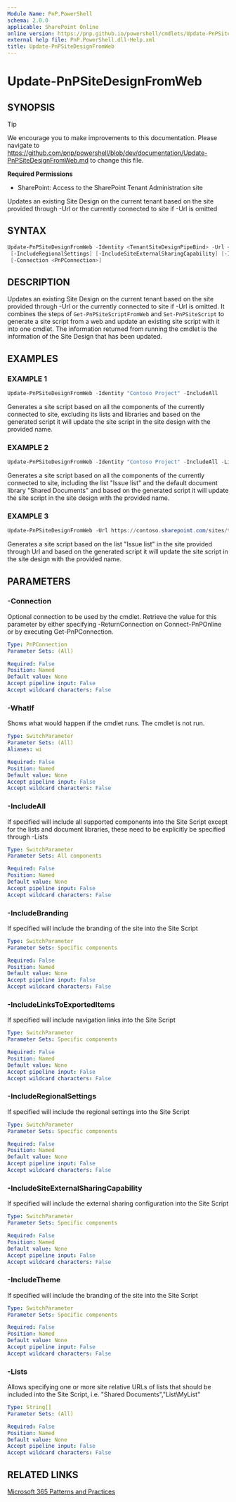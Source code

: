 ```yaml
---
Module Name: PnP.PowerShell
schema: 2.0.0
applicable: SharePoint Online
online version: https://pnp.github.io/powershell/cmdlets/Update-PnPSiteDesignFromWeb.html
external help file: PnP.PowerShell.dll-Help.xml
title: Update-PnPSiteDesignFromWeb
---
```

  
# Update-PnPSiteDesignFromWeb

## SYNOPSIS

> [!TIP]
> We encourage you to make improvements to this documentation. Please navigate to https://github.com/pnp/powershell/blob/dev/documentation/Update-PnPSiteDesignFromWeb.md to change this file.


**Required Permissions**

* SharePoint: Access to the SharePoint Tenant Administration site

Updates an existing Site Design on the current tenant based on the site provided through -Url or the currently connected to site if -Url is omitted

## SYNTAX

```powershell
Update-PnPSiteDesignFromWeb -Identity <TenantSiteDesignPipeBind> -Url <String> [-Lists <String[]>] [-IncludeBranding] [-IncludeLinksToExportedItems]
 [-IncludeRegionalSettings] [-IncludeSiteExternalSharingCapability] [-IncludeTheme] [-IncludeAll]
 [-Connection <PnPConnection>]
```

## DESCRIPTION

Updates an existing Site Design on the current tenant based on the site provided through -Url or the currently connected to site if -Url is omitted. It combines the steps of `Get-PnPSiteScriptFromWeb` and `Set-PnPSiteScript` to generate a site script from a web and update an existing site script with it into one cmdlet. The information returned from running the cmdlet is the information of the Site Design that has been updated.

## EXAMPLES

### EXAMPLE 1
```powershell
Update-PnPSiteDesignFromWeb -Identity "Contoso Project" -IncludeAll
```

Generates a site script based on all the components of the currently connected to site, excluding its lists and libraries and based on the generated script it will update the site script in the site design with the provided name.

### EXAMPLE 2
```powershell
Update-PnPSiteDesignFromWeb -Identity "Contoso Project" -IncludeAll -Lists ("/lists/Issue list", "Shared Documents)
```

Generates a site script based on all the components of the currently connected to site, including the list "Issue list" and the default document library "Shared Documents" and based on the generated script it will update the site script in the site design with the provided name.

### EXAMPLE 3
```powershell
Update-PnPSiteDesignFromWeb -Url https://contoso.sharepoint.com/sites/template -Identity "Contoso Project" -Lists "/lists/Issue list"
```

Generates a site script based on the list "Issue list" in the site provided through Url and based on the generated script it will update the site script in the site design with the provided name.

## PARAMETERS

### -Connection
Optional connection to be used by the cmdlet. Retrieve the value for this parameter by either specifying -ReturnConnection on Connect-PnPOnline or by executing Get-PnPConnection.

```yaml
Type: PnPConnection
Parameter Sets: (All)

Required: False
Position: Named
Default value: None
Accept pipeline input: False
Accept wildcard characters: False
```

### -WhatIf
Shows what would happen if the cmdlet runs. The cmdlet is not run.

```yaml
Type: SwitchParameter
Parameter Sets: (All)
Aliases: wi

Required: False
Position: Named
Default value: None
Accept pipeline input: False
Accept wildcard characters: False
```

### -IncludeAll
If specified will include all supported components into the Site Script except for the lists and document libraries, these need to be explicitly be specified through -Lists

```yaml
Type: SwitchParameter
Parameter Sets: All components

Required: False
Position: Named
Default value: None
Accept pipeline input: False
Accept wildcard characters: False
```

### -IncludeBranding
If specified will include the branding of the site into the Site Script

```yaml
Type: SwitchParameter
Parameter Sets: Specific components

Required: False
Position: Named
Default value: None
Accept pipeline input: False
Accept wildcard characters: False
```

### -IncludeLinksToExportedItems
If specified will include navigation links into the Site Script

```yaml
Type: SwitchParameter
Parameter Sets: Specific components

Required: False
Position: Named
Default value: None
Accept pipeline input: False
Accept wildcard characters: False
```

### -IncludeRegionalSettings
If specified will include the regional settings into the Site Script

```yaml
Type: SwitchParameter
Parameter Sets: Specific components

Required: False
Position: Named
Default value: None
Accept pipeline input: False
Accept wildcard characters: False
```

### -IncludeSiteExternalSharingCapability
If specified will include the external sharing configuration into the Site Script

```yaml
Type: SwitchParameter
Parameter Sets: Specific components

Required: False
Position: Named
Default value: None
Accept pipeline input: False
Accept wildcard characters: False
```

### -IncludeTheme
If specified will include the branding of the site into the Site Script

```yaml
Type: SwitchParameter
Parameter Sets: Specific components

Required: False
Position: Named
Default value: None
Accept pipeline input: False
Accept wildcard characters: False
```

### -Lists
Allows specifying one or more site relative URLs of lists that should be included into the Site Script, i.e. "Shared Documents","List\MyList"

```yaml
Type: String[]
Parameter Sets: (All)

Required: False
Position: Named
Default value: None
Accept pipeline input: False
Accept wildcard characters: False
```

## RELATED LINKS

[Microsoft 365 Patterns and Practices](https://aka.ms/m365pnp)
